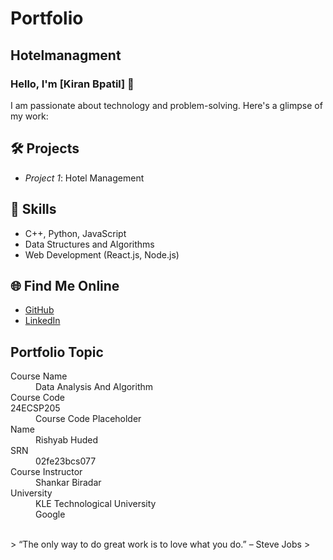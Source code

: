 # Portfolio

## Hotelmanagment


### Hello, I'm [Kiran Bpatil] 👋

I am passionate about technology and problem-solving. Here's a glimpse of my work:

## 🛠 Projects
- *Project 1*: Hotel Management


## 🚀 Skills
- C++, Python, JavaScript
- Data Structures and Algorithms
- Web Development (React.js, Node.js)

## 🌐 Find Me Online
- [GitHub](https://github.com/your-github-KiranYBPatil)
- [LinkedIn](https://linkedin.com/in/your-linkedin-profile)

## Portfolio Topic

<dl>
<dt>Course Name</dt>
<dd>Data Analysis And Algorithm</dd>
<dt>Course Code</dt>
<dt>24ECSP205</dt>
<dd>Course Code Placeholder</dd>
<dt>Name</dt>
<dd>Rishyab Huded</dd>
<dt>SRN</dt>
<dd>02fe23bcs077</dd>
<dt>Course Instructor</dt>
<dd>Shankar Biradar</dd>
<dt>University</dt>
<dd>KLE Technological University</dd>
<dt></dt>
<dd>Google</dd>
</dl>

<br> 
> “The only way to do great work is to love what you do.” – Steve Jobs
>
